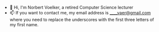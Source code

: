 - 👋 Hi, I'm Norbert Voelker, a retired Computer Science lecturer   
- 📫 If you want to contact me, my email address is ____vaer@gmail.com where you need to replace the underscores with the first three letters of my first name.  

<!---
norbs57/norbs57 is a ✨ special ✨ repository because its `README.md` (this file) appears on your GitHub profile.
You can click the Preview link to take a look at your changes.
--->
